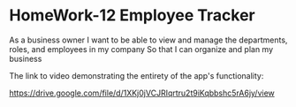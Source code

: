 # HomeWork-12 Employee Tracker

As a business owner
I want to be able to view and manage the departments, roles, and employees in my company
So that I can organize and plan my business

The link to video demonstrating the entirety of the app's functionality:

https://drive.google.com/file/d/1XKj0jVCJRIqrtru2t9iKqbbshc5rA6jy/view
